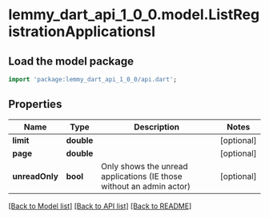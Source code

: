 # lemmy_dart_api_1_0_0.model.ListRegistrationApplicationsI

## Load the model package
```dart
import 'package:lemmy_dart_api_1_0_0/api.dart';
```

## Properties
Name | Type | Description | Notes
------------ | ------------- | ------------- | -------------
**limit** | **double** |  | [optional] 
**page** | **double** |  | [optional] 
**unreadOnly** | **bool** | Only shows the unread applications (IE those without an admin actor) | [optional] 

[[Back to Model list]](../README.md#documentation-for-models) [[Back to API list]](../README.md#documentation-for-api-endpoints) [[Back to README]](../README.md)


